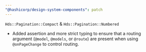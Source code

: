 ```yaml
---
"@hashicorp/design-system-components": patch
---
```


`Hds::Pagination::Compact` & `Hds::Pagination::Numbered`
- Added assertion and more strict typing to ensure that a routing argument (`@model`, `@models`, or `@route`) are present when using `@onPageChange` to control routing.
